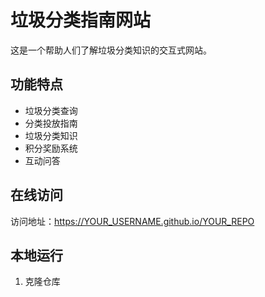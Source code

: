 # 垃圾分类指南网站

这是一个帮助人们了解垃圾分类知识的交互式网站。

## 功能特点

- 垃圾分类查询
- 分类投放指南
- 垃圾分类知识
- 积分奖励系统
- 互动问答

## 在线访问

访问地址：https://YOUR_USERNAME.github.io/YOUR_REPO

## 本地运行

1. 克隆仓库 